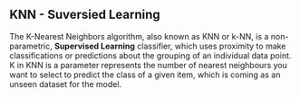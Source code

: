 ## KNN - Suversied Learning


The K-Nearest Neighbors algorithm, also known as KNN or k-NN, is a non-parametric, **Supervised Learning** classifier, which uses proximity to make classifications or predictions about the grouping of an individual data point.
K in KNN is a parameter represents the number of nearest neighbours you want to select to predict the class of a given item, which is coming as an unseen dataset for the model.
